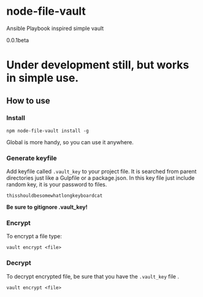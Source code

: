 # node-file-vault

Ansible Playbook inspired simple vault

0.0.1beta

# Under development still, but works in simple use.

## How to use

### Install

    npm node-file-vault install -g

Global is more handy, so you can use it anywhere.

### Generate keyfile

Add keyfile called <code>.vault_key</code> to your project file. It is searched from parent directories just like a Gulpfile or a package.json. In this key file just include random key, it is your password to files.

    thisshouldbesomewhatlongkeyboardcat

**Be sure to gitignore .vault_key!**

### Encrypt

To encrypt a file type:

    vault encrypt <file>

### Decrypt

To decrypt encrypted file, be sure that you have the <code>.vault_key</code> file .

    vault encrypt <file>
